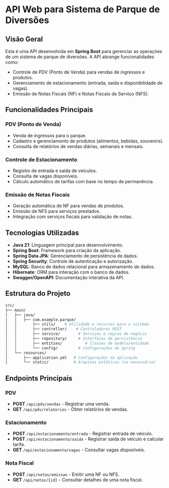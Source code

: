 # API Web para Sistema de Parque de Diversões

## Visão Geral

Esta é uma API desenvolvida em **Spring Boot** para gerenciar as operações de um sistema de parque de diversões. A API abrange funcionalidades como:

- Controle de PDV (Ponto de Venda) para vendas de ingressos e produtos.
- Gerenciamento de estacionamento (entrada, saída e disponibilidade de vagas).
- Emissão de Notas Fiscais (NF) e Notas Fiscais de Serviço (NFS).

## Funcionalidades Principais

### PDV (Ponto de Venda)
- Venda de ingressos para o parque.
- Cadastro e gerenciamento de produtos (alimentos, bebidas, souvenirs).
- Consulta de relatórios de vendas diárias, semanais e mensais.

### Controle de Estacionamento
- Registro de entrada e saída de veículos.
- Consulta de vagas disponíveis.
- Cálculo automático de tarifas com base no tempo de permanência.

### Emissão de Notas Fiscais
- Geração automática de NF para vendas de produtos.
- Emissão de NFS para serviços prestados.
- Integração com serviços fiscais para validação de notas.

## Tecnologias Utilizadas

- **Java 21**: Linguagem principal para desenvolvimento.
- **Spring Boot**: Framework para criação da aplicação.
- **Spring Data JPA**: Gerenciamento de persistência de dados.
- **Spring Security**: Controle de autenticação e autorização.
- **MySQL**: Banco de dados relacional para armazenamento de dados.
- **Hibernate**: ORM para interação com o banco de dados.
- **Swagger/OpenAPI**: Documentação interativa da API.

## Estrutura do Projeto

```bash
src/
├── main/
│   ├── java/
│   │   ├── com.example.parque/
│   │       ├── utils/    # Utilidade e recursos para o sistema
│   │       ├── controller/    # Controladores REST
│   │       ├── service/        # Serviços e regras de negócio
│   │       ├── repository/     # Interfaces de persistência
│   │       ├── entities/          # Classes de modelo/entidade
│   │       └── config/         # Configurações do Spring
│   └── resources/
│       ├── application.yml   # Configurações da aplicação
│       └── static/           # Arquivos estáticos (se necessário)
```

## Endpoints Principais

### PDV
- **POST** `/api/pdv/vendas` - Registrar uma venda.
- **GET** `/api/pdv/relatorios` - Obter relatórios de vendas.

### Estacionamento
- **POST** `/api/estacionamento/entrada` - Registrar entrada de veículo.
- **POST** `/api/estacionamento/saida` - Registrar saída de veículo e calcular tarifa.
- **GET** `/api/estacionamento/vagas` - Consultar vagas disponíveis.

### Nota Fiscal
- **POST** `/api/notas/emissao` - Emitir uma NF ou NFS.
- **GET** `/api/notas/{id}` - Consultar detalhes de uma nota fiscal.

